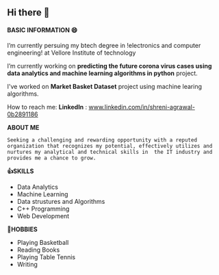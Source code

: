 ## Hi there 👋

<!--
**shreni123/shreni123** is a ✨ _special_ ✨ repository because its `README.md` (this file) appears on your GitHub profile
-->
#### BASIC INFORMATION :smile:

I’m currently persuing my btech degree in !electronics and computer engineering! at Vellore Institute of technology

I’m currently working on **predicting the future corona virus cases using data analytics and machine learning algorithms in python** project.

I've worked on **Market Basket Dataset** project using machine learing algorithms.

How to reach me: **LinkedIn** : www.linkedin.com/in/shreni-agrawal-0b2891186



 
 
 **ABOUT ME**
 ``` 
Seeking a challenging and rewarding opportunity with a reputed organization that recognizes my potential, effectively utilizes and nurtures my analytical and technical skills in  the IT industry and provides me a chance to grow. 
 ```


**:+1:SKILLS**

 * Data Analytics
 * Machine Learning
 * Data strustures and Algorithms
 * C++ Programming
 * Web Development
 
 
 **:girl:HOBBIES**
  
  * Playing Basketball
  * Reading Books
  * Playing Table Tennis
  * Writing

